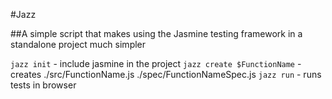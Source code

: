 #Jazz

##A simple script that makes using the Jasmine testing framework in a standalone project much simpler

`jazz init`                  - include jasmine in the project
`jazz create $FunctionName`  - creates ./src/FunctionName.js ./spec/FunctionNameSpec.js
`jazz run`                   - runs tests in browser
